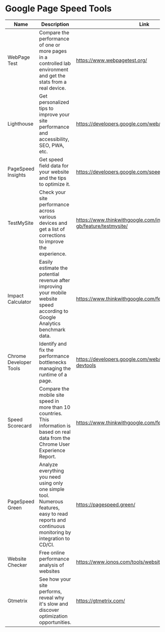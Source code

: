 # Google Page Speed Tools

Name | Description | Link |
|---|---|---|
|WebPage Test|Compare the performance of one or more pages in a controlled lab environment and get the stats from a real device.|https://www.webpagetest.org/|
|Lighthouse|Get personalized tips to improve your site performance and accessibility, SEO, PWA, etc.|https://developers.google.com/web/tools/lighthouse|
|PageSpeed Insights|Get speed field data for your website and the tips to optimize it.|https://developers.google.com/speed/pagespeed/insights/|
|TestMySite|Check your site performance across various devices and get a list of corrections to improve the experience.|https://www.thinkwithgoogle.com/intl/en-gb/feature/testmysite/|
|Impact Calculator|Easily estimate the potential revenue after improving your mobile website speed according to Google Analytics benchmark data.|https://www.thinkwithgoogle.com/feature/testmysite/|
|Chrome Developer Tools|Identify and fix the performance bottlenecks managing the runtime of a page.|https://developers.google.com/web/tools/chrome-devtools|
|Speed Scorecard|Compare the mobile site speed in more than 10 countries. This information is based on real data from the Chrome User Experience Report.|https://www.thinkwithgoogle.com/feature/testmysite/|
|PageSpeed Green|Analyze everything you need using only one simple tool. Numerous features, easy to read reports and continuous monitoring by integration to CD/CI.|https://pagespeed.green/|
|Website Checker|Free online performance analysis of websites|https://www.ionos.com/tools/website-checker|
|Gtmetrix|See how your site performs, reveal why it's slow and discover optimization opportunities.|https://gtmetrix.com/|


